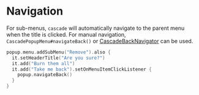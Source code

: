 # Navigation

For sub-menus, `cascade` will automatically navigate to the parent menu when the title is clicked. For manual navigation, `CascadePopupMenu#navigateBack()` or [CascadeBackNavigator](https://github.com/saket/cascade/blob/trunk/cascade/src/main/java/me/saket/cascade/CascadeBackNavigator.kt) can be used.

```kotlin
popup.menu.addSubMenu("Remove").also {
  it.setHeaderTitle("Are you sure?")
  it.add("Burn them all")
  it.add("Take me back").setOnMenuItemClickListener {
    popup.navigateBack()
  }
}
```
